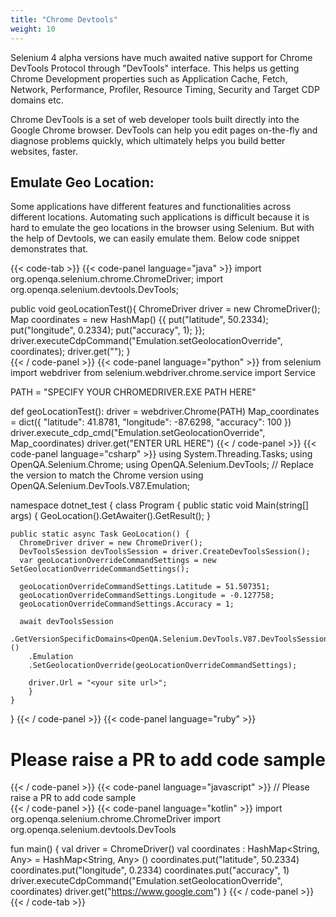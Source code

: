 ```yaml
---
title: "Chrome Devtools"
weight: 10
---
```


Selenium 4 alpha versions have much awaited native support for Chrome DevTools Protocol through "DevTools" interface. This helps us getting Chrome Development properties such as Application Cache, Fetch, Network, Performance, Profiler, Resource Timing, Security and Target CDP domains etc.

Chrome DevTools is a set of web developer tools built directly into the Google Chrome browser. DevTools can help you edit pages on-the-fly and diagnose problems quickly, which ultimately helps you build better websites, faster.

## Emulate Geo Location:

Some applications have different features and functionalities across different locations. Automating such applications is difficult because it is hard to emulate the geo locations in the browser using Selenium. But with the help of Devtools, we can easily emulate them. Below code snippet demonstrates that.

{{< code-tab >}}
  {{< code-panel language="java" >}}
import org.openqa.selenium.chrome.ChromeDriver;
import org.openqa.selenium.devtools.DevTools;

public void geoLocationTest(){
  ChromeDriver driver = new ChromeDriver();
  Map coordinates = new HashMap()
  {{
      put("latitude", 50.2334);
      put("longitude", 0.2334);
      put("accuracy", 1);
  }};    
  driver.executeCdpCommand("Emulation.setGeolocationOverride", coordinates);
  driver.get("<your site url>");
}  
  {{< / code-panel >}}
  {{< code-panel language="python" >}}
from selenium import webdriver
from selenium.webdriver.chrome.service import Service

PATH = "SPECIFY YOUR CHROMEDRIVER.EXE PATH HERE"

def geoLocationTest():
    driver = webdriver.Chrome(PATH)
    Map_coordinates = dict({
        "latitude": 41.8781, 
        "longitude": -87.6298,
        "accuracy": 100
        }) 
    driver.execute_cdp_cmd("Emulation.setGeolocationOverride", Map_coordinates)
    driver.get("ENTER URL HERE")
  {{< / code-panel >}}
  {{< code-panel language="csharp" >}}
using System.Threading.Tasks;
using OpenQA.Selenium.Chrome;
using OpenQA.Selenium.DevTools;
// Replace the version to match the Chrome version
using OpenQA.Selenium.DevTools.V87.Emulation;

namespace dotnet_test {
  class Program {
    public static void Main(string[] args) {
      GeoLocation().GetAwaiter().GetResult();
    }
        
    public static async Task GeoLocation() {
      ChromeDriver driver = new ChromeDriver();
      DevToolsSession devToolsSession = driver.CreateDevToolsSession();
      var geoLocationOverrideCommandSettings = new SetGeolocationOverrideCommandSettings();

      geoLocationOverrideCommandSettings.Latitude = 51.507351;
      geoLocationOverrideCommandSettings.Longitude = -0.127758;
      geoLocationOverrideCommandSettings.Accuracy = 1;

      await devToolsSession
        .GetVersionSpecificDomains<OpenQA.Selenium.DevTools.V87.DevToolsSessionDomains>()
        .Emulation
        .SetGeolocationOverride(geoLocationOverrideCommandSettings);

        driver.Url = "<your site url>";
        }
    }
}
  {{< / code-panel >}}
  {{< code-panel language="ruby" >}}
# Please raise a PR to add code sample
  {{< / code-panel >}}
  {{< code-panel language="javascript" >}}
// Please raise a PR to add code sample  
  {{< / code-panel >}}
  {{< code-panel language="kotlin" >}}
import org.openqa.selenium.chrome.ChromeDriver
import org.openqa.selenium.devtools.DevTools

fun main() {
    val driver =  ChromeDriver()
    val coordinates : HashMap<String, Any> = HashMap<String, Any> ()
    coordinates.put("latitude", 50.2334)
    coordinates.put("longitude", 0.2334)
    coordinates.put("accuracy", 1)
    driver.executeCdpCommand("Emulation.setGeolocationOverride", coordinates)
    driver.get("https://www.google.com")
}
  {{< / code-panel >}}
{{< / code-tab >}}


